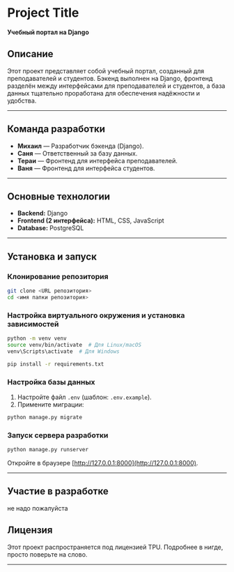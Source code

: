 # Project Title

**Учебный портал на Django**

## Описание

Этот проект представляет собой учебный портал, созданный для преподавателей и студентов. Бэкенд выполнен на Django, фронтенд разделён между интерфейсами для преподавателей и студентов, а база данных тщательно проработана для обеспечения надёжности и удобства.

---

## Команда разработки

- **Михаил** — Разработчик бэкенда (Django).
- **Саня** — Ответственный за базу данных.
- **Тераи** — Фронтенд для интерфейса преподавателей.
- **Ваня** — Фронтенд для интерфейса студентов.

---

## Основные технологии

- **Backend:** Django
- **Frontend (2 интерфейса):** HTML, CSS, JavaScript
- **Database:** PostgreSQL

---

## Установка и запуск

### Клонирование репозитория

```bash
git clone <URL репозитория>
cd <имя папки репозитория>
```

### Настройка виртуального окружения и установка зависимостей

```bash
python -m venv venv
source venv/bin/activate  # Для Linux/macOS
venv\Scripts\activate  # Для Windows

pip install -r requirements.txt
```

### Настройка базы данных

1. Настройте файл `.env` (шаблон: `.env.example`).
2. Примените миграции:

```bash
python manage.py migrate
```

### Запуск сервера разработки

```bash
python manage.py runserver
```

Откройте в браузере [http://127.0.0.1:8000](http://127.0.0.1:8000).

---

## Участие в разработке

не надо пожалуйста

## Лицензия

Этот проект распространяется под лицензией TPU. Подробнее в нигде, просто поверьте на слово.

--- 
